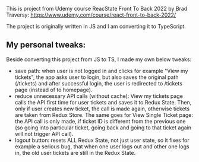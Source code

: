 This is project from Udemy course ReacState Front To Back 2022 by Brad Traversy: https://www.udemy.com/course/react-front-to-back-2022/

The project is originally written in JS and I am converting it to TypeScript.

## My personal tweaks:

Beside converting this project from JS to TS, I made my own below tweaks:

- save path: when user is not logged in and clicks for example "View my tickets", the app asks user to login, but also saves the original path (/tickets) and after successful login, the user is redirected to /tickets page (instead of to homepage).
- reduce unnecessary API calls (without cache): View my tickets page calls the API first time for user tickets and saves it to Redux State. Then, only if user creates new ticket, the call is made again, otherwise tickets are taken from Redux Store. The same goes for View Single Ticket page: the API call is only made, if ticket ID is different from the previous one (so going into particular ticket, going back and going to that ticket again will not trigger API call).
- logout button: resets ALL Redux State, not just user state, so it fixes for example a serious bug, that when one user logs out and other one logs in, the old user tickets are still in the Redux State.
